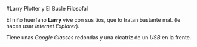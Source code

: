 #Larry Plotter y El Bucle Filosofal

El niño huérfano **Larry** vive con sus tíos, que lo tratan bastante mal.
(le hacen usar *Internet Explorer*).

Tiene unas *Google Glasses* redondas y una cicatriz de un *USB* en la frente. 
